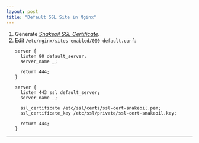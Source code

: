 ```yaml
---
layout: post
title: "Default SSL Site in Nginx"
---
```


1. Generate [*Snakeoil SSL Certificate*](/debian-ssl-snakeoil-certificate/).
2. Edit `/etc/nginx/sites-enabled/000-default.conf`:
   ```
   server {
     listen 80 default_server;
     server_name _;

     return 444;
   }

   server {
     listen 443 ssl default_server;
     server_name _;

     ssl_certificate /etc/ssl/certs/ssl-cert-snakeoil.pem;
     ssl_certificate_key /etc/ssl/private/ssl-cert-snakeoil.key;

     return 444;
   }
   ```

---
